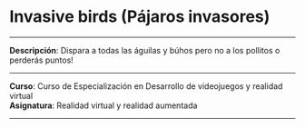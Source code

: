 # Invasive birds (Pájaros invasores)

- - -

**Descripción**: Dispara a todas las águilas y búhos pero no a los pollitos o perderás puntos!

- - -


**Curso**: Curso de Especialización en Desarrollo de videojuegos y realidad virtual  
**Asignatura**: Realidad virtual y realidad aumentada

- - -
